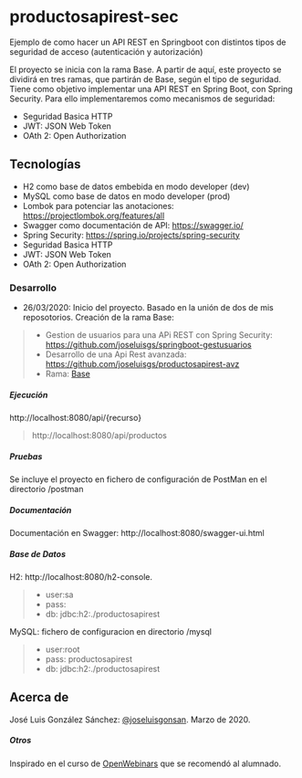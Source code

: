# productosapirest-sec
Ejemplo de como hacer un API REST en Springboot con distintos tipos de seguridad de acceso (autenticación y autorización)

El proyecto se inicia con la rama Base. A partir de aquí, este proyecto se dividirá en tres ramas, que partirán de Base, según el tipo de seguridad. Tiene como objetivo implementar una API REST en Spring Boot, con Spring Security. 
Para ello implementaremos como mecanismos de seguridad:
* Seguridad Basica HTTP
* JWT: JSON Web Token
* OAth 2: Open Authorization

## Tecnologías
* H2 como base de datos embebida en modo developer (dev)
* MySQL como base de datos en modo developer (prod)
* Lombok para potenciar las anotaciones: https://projectlombok.org/features/all
* Swagger como documentación de API: https://swagger.io/
* Spring Security: https://spring.io/projects/spring-security
* Seguridad Basica HTTP
* JWT: JSON Web Token
* OAth 2: Open Authorization

### Desarrollo
* 26/03/2020: Inicio del proyecto. Basado en la unión de dos de mis reposotorios. Creación de la rama Base:
> * Gestion de usuarios para una APi REST con Spring Security: https://github.com/joseluisgs/springboot-gestusuarios
> * Desarrollo de una Api Rest avanzada: https://github.com/joseluisgs/productosapirest-avz
> * Rama: [Base](https://github.com/joseluisgs/productosapirest-sec/tree/Base) 


##### Ejecución
http://localhost:8080/api/{recurso}
> http://localhost:8080/api/productos

##### Pruebas
Se incluye el proyecto en fichero de configuración de PostMan en el directorio /postman

##### Documentación
Documentación en Swagger:
http://localhost:8080/swagger-ui.html

##### Base de Datos
H2: http://localhost:8080/h2-console. 
> * user:sa
> * pass:
> * db: jdbc:h2:./productosapirest

MySQL: fichero de configuracion en directorio /mysql
> * user:root
> * pass: productosapirest
> * db: jdbc:h2:./productosapirest

## Acerca de
José Luis González Sánchez: [@joseluisgonsan](https://twitter.com/joseluisgonsan). Marzo de 2020.

##### Otros
Inspirado en el curso de [OpenWebinars](https://openwebinars.net/cursos/seguridad-api-rest-spring-boot/) que se recomendó al alumnado.
